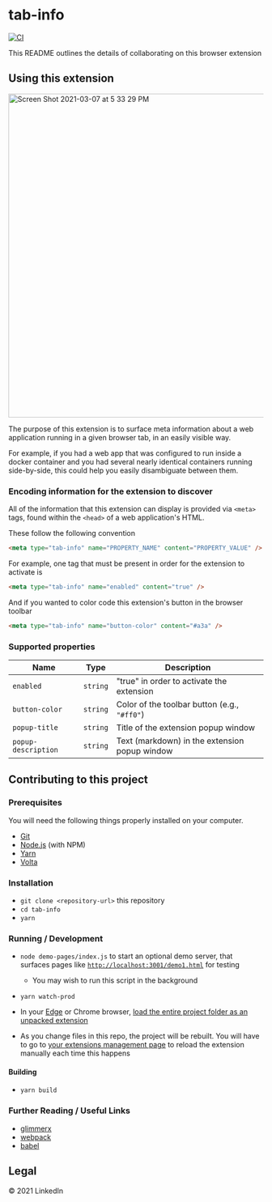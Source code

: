 # tab-info

[![CI](https://github.com/tab-info/tab-info-extension/actions/workflows/main.yml/badge.svg)](https://github.com/tab-info/tab-info-extension/actions/workflows/main.yml)

This README outlines the details of collaborating on this browser extension

## Using this extension

<img width="640" alt="Screen Shot 2021-03-07 at 5 33 29 PM" src="https://user-images.githubusercontent.com/558005/110265034-7ff82b80-7f6f-11eb-82a2-2a2f5ce1abe8.png">

The purpose of this extension is to surface meta information about
a web application running in a given browser tab, in an easily visible way.

For example, if you had a web app that was configured to run
inside a docker container and you had several nearly identical
containers running side-by-side, this could help you easily
disambiguate between them.

### Encoding information for the extension to discover

All of the information that this extension can display is provided
via `<meta>` tags, found within the `<head>` of a web application's HTML.

These follow the following convention

```html
<meta type="tab-info" name="PROPERTY_NAME" content="PROPERTY_VALUE" />
```

For example, one tag that must be present in order for the
extension to activate is

```html
<meta type="tab-info" name="enabled" content="true" />
```

And if you wanted to color code this extension's button in the
browser toolbar

```html
<meta type="tab-info" name="button-color" content="#a3a" />
```

### Supported properties

| Name                | Type     | Description                                   |
| ------------------- | -------- | --------------------------------------------  |
| `enabled`           | `string` | "true" in order to activate the extension     |
| `button-color`      | `string` | Color of the toolbar button (e.g., `"#ff0"`)  |
| `popup-title`       | `string` | Title of the extension popup window           |
| `popup-description` | `string` | Text (markdown) in the extension popup window |

## Contributing to this project

### Prerequisites

You will need the following things properly installed on your computer.

- [Git](https://git-scm.com/)
- [Node.js](https://nodejs.org/) (with NPM)
- [Yarn](https://yarnpkg.com/en/)
- [Volta](https://volta.sh/)

### Installation

- `git clone <repository-url>` this repository
- `cd tab-info`
- `yarn`

### Running / Development

- `node demo-pages/index.js` to start an optional demo server, that surfaces
  pages like [`http://localhost:3001/demo1.html`](http://localhost:3001/demo1.html)
  for testing

  - You may wish to run this script in the background

- `yarn watch-prod`

- In your [Edge](https://www.microsoft.com/en-us/edge) or Chrome browser,
  [load the entire project folder as an unpacked extension](https://docs.microsoft.com/en-us/microsoft-edge/extensions-chromium/getting-started/extension-sideloading)

- As you change files in this repo, the project will be rebuilt. You will have
  to go to [your extensions management page](chrome://extensions) to reload the
  extension manually each time this happens

#### Building

- `yarn build`

### Further Reading / Useful Links

- [glimmerx](http://github.com/glimmerjs/glimmer-experimental/)
- [webpack](https://webpack.js.org/)
- [babel](https://babeljs.io/docs/en/configuration)

## Legal

&copy; 2021 LinkedIn
